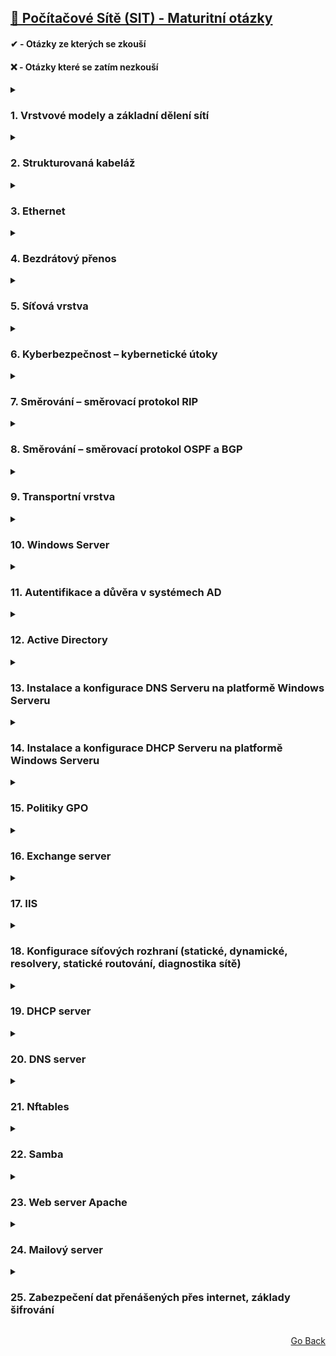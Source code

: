 ## <a href="./..">🔌 Počítačové Sítě (SIT) - Maturitní otázky</a>

<h4>✔ - Otázky ze kterých se zkouší</h4>
<h4>❌ - Otázky které se zatím nezkouší</h4>

<details>
  <summary><h3>1. Vrstvové modely a základní dělení sítí</h3></summary>

- **vrstvové modely**
  - proč používáme vrstvové modely
  - modely ISO/OSI a TCP/IP
  - popište jednotlivé vrstvy výše uvedených modelů a porovnejte je
- **dělení sítí**
  - podle rozlehlosti
  - podle provozovatele
  - podle topologie
  - podle postavení uzlů
  
</details>
<details>
  <summary><h3>2. Strukturovaná kabeláž</h3></summary>

- **vysvětlete pojem strukturovaná kabeláž, její složení**
- **zásady pro plánování strukt. kabeláže**
- **dělení metalických spojů a jejich značení, kategorie, použití, náhradní schéma**
- **spojování metalických kabelů, krimpování – praktický příklad**
- **optická vlákna, Snellův zákon, složení optického vlákna, používané materiály**
- **dělení optických vláken a jejich značení**
- **spojování optických vláken**
  
</details>
<details>
  <summary><h3>3. Ethernet</h3></summary>
  
- **uveďte, jaké vrstvy pokrývá Ethernet v modelu ISO/OSI a v modelu TCP/IP**
- **detailně popište ethernetový rámec**
- **detailně vysvětlete přístupovou metodu CSMA/CD**
- **jaké jsou standardy Ethernetu**
- **uveďte rychlosti Ethernetu od historických až po nejnovější**
- **co to je fyzická adresa**
- **co to je ARP**
- **porovnejte hub a switch, u switche popište základní operace**
  
</details>
<details>
  <summary><h3>4. Bezdrátový přenos</h3></summary>
  
- **základy bezdrátové komunikace**
- **vysvětlete pojmy wifi, bluetooth**
- **vlnová délka, pásma, kanály, dělení kmitočtu**
- **uveďte a popište rozdělení bezdrátových sítí**
- **základní vlastnosti, popis a použití wi-fi**
- **Fresnelova zóna**
- **CSMA/CA, RTS/CTS**
- **bezpečnost bezdrátového přenosu**
- **v praktické části nastavte a zabezpečte wi-fi router**
  
</details>
<details>
  <summary><h3>5. Síťová vrstva</h3></summary>
  
- **vysvětlete funkci síťové vrstvy, vyjmenujte a popište služby síťové vrstvy**
- **detailně popište PDU používané v síťové vrstvě**
- **co je směrování, popište ho podrobně krok za krokem**
- **popište adresu IPv4 a IPv6**
- **pomocí zadané IP adresy a masky spočítejte parametry daného subnetu**
- **popište zařízení pracující na síťové vrstvě**
  
</details>
<details>
  <summary><h3>6. Kyberbezpečnost – kybernetické útoky</h3></summary>
  
- **rozdělte kybernetické útoky do jednotlivých kategorií a popište je**
  - útoky na síťovou infrastrukturu a serverové služby
  - útoky na bezdrátové sítě wifi
  - útoky na emailovou komunikaci
  - útoky na autentizační údaje
  - útoky na databázové systémy
  
</details>
<details>
  <summary><h3>7. Směrování – směrovací protokol RIP</h3></summary>
  
- **zařazení protokolu RIP dle velikosti sítě, principu činnosti**
- **verze RIP protokolu a rozdíly mezi nimi**
- **podrobný popis principu aktualizace směrovacích tabulek (zprávy)**
- **časové intervaly, nekonečná vzdálenost**
- **změny v topologii – split horizon, triggered update, reverse cache poison**
  
</details>
<details>
  <summary><h3>8. Směrování – směrovací protokol OSPF a BGP</h3></summary>
  
- **Zařazení protokolu OSPF dle velikosti sítě, princip činnosti**
- **Popis algoritmu použitého v protokolu OSPF**
- **Typy OSPF oblastí (Area)**
- **Typy routerů v OSPF**
- **Kde se používá protokol BGP**
- **Vlastnosti protokolu BGP**
  
</details>
<details>
  <summary><h3>9. Transportní vrstva</h3></summary>
  
- **vysvětlete význam transportní vrstvy, vyjmenujte a popište služby transportní vrstvy**
- **adresace v transportní vrstvě, uveďte příklad**
- **detailně popište PDU používané v transportní vrstvě, popište datagram a segment**
- **popište službu TCP a UDP, u TCP podrobně popište proces navázání a ukončení spojení**
  
</details>
<details>
  <summary><h3>10. Windows Server</h3></summary>
  
- **struktura Windows Serveru**
  - Popište strukturu serveru. Vysvětlete funkci HAL, jádra, služeb, GUI.o Co je třeba uvážit před počátkem instalace?
  - Jaký je rozdíl mezi jednotlivými edicemi serveru (essentials, standard, datacenter...)?
  - Jaké jsou možnosti ovládání Windows Serveru?
- **role, funkce, služby; jejich instalace a konfigurace**
  - Vysvětlete, co jsou u WS role a funkce, jaký je jejich vztah ke službám?
  - Jako příklad nainstalujte roli DHCP server. Vysvětlete všechna dílčí nastavení.
  
</details>
<details>
  <summary><h3>11. Autentifikace a důvěra v systémech AD</h3></summary>
  
- **Jaký je rozdíl mezi autentifikací a autorizací?**
- **Jak autentifikace probíhá v systémech Windows bez domény?**
- **Jak autentifikace probíhá v systémech Windows s AD doménou?**
- **Popište službu SSO v doméně AD a to, jak ovlivňuje přihlašování do dalších serverů Microsoft
(Exchange, SQL atd.)**
- **Popište účel a princip činnosti protokolu Kerberos v sítích s AD doménou.**
- **Co je Windows Vault?**
  
</details>
<details>
  <summary><h3>12. Active Directory</h3></summary>
  
- **struktura Active Directory**
  - Co je Active Directory a k čemu slouží?
  - Jaké typy objektů v AD existují, vysvětlete funkci jednotlivých organizačních jednotek,
vytvořených po instalaci AD
  - Operation master roles
- **základní operace, tvorba objektů, nastavování vlastností**
  - Vytvořte uživatelský účet se zadanými vlastnostmi
  - Vytvořte zabezpečovací skupinu
  - Nastavte zadanou složku jako sdílenou, definujte vlastnosti sdílení a zabezpečení, vysvětlete
význam jednotlivých nastavení
  - Co jsou zděděná oprávnění? Jak je v případě potřeby odstranit?
- **uživatelské účty a skupiny**
  - Místní a cestovní profil uživatele
  - Definice síťové domovské složky
  - Přiřazení skriptu uživateli
  - Zařazení do skupin, změna zařazení, výchozí skupina
  
</details>
<details>
  <summary><h3>13. Instalace a konfigurace DNS Serveru na platformě Windows Serveru</h3></summary>
  
- **kořenové servery**
  - Jak se instaluje a konfiguruje DNS server?
  - K čemu slouží DNS server?
  - S jakými protokoly DNS server pracuje?
  - Propojení DNS serverů, nadřazené DNS servery- zóna a typ DNS záznamu
  - Zóna dopředného vyhledávání - co je, co obsahuje?
  - Zóna zpětného vyhledávání - co je, co obsahuje?
  - Typy záznamů v DNS serveru
- **autoritativní servery, rekurzivní vyhledávání, cachovací DNS Server**
  - Vysvětlete pojmy
- **nakonfigurujte DNS server pod OS Windows 2016 Server**
  
</details>
<details>
  <summary><h3>14. Instalace a konfigurace DHCP Serveru na platformě Windows Serveru</h3></summary>
  
- **konfigurace oboru adres**
  - Co je DHCP server, k čemu slouží?
  - Jak se instaluje a konfiguruje? Proveďte!
  - Co je obor adres? Definujte!
  - Jak probíhá přidělení IP adresy, popište průběh komunikace
- **výjimky, rezervace, nastavení doby zapůjčení**
  - K čemu a kdy se používají výjimky?
  - K čemu a kdy se provádějí rezervace?
  - Co je doba zapůjčení?
- **množina oborů**
  - K čemu slouží
  - Vytvořte obor adres pro každou vnitřní síťovou kartu serveru. Jak zajistíte připojení pracovní
stanice na zadanou kartu a do předepsaného oboru adres?
  
</details>
<details>
  <summary><h3>15. Politiky GPO</h3></summary>
  
- **vysvětlení pojmu, místo uložení**
  - Co jsou to GPO? Kam se ukládají?
  - Co je Default Domain Policy a Default Domain Controller Policy?
  - Pomocí jakých nástrojů spravujeme GPO?
- **vazby, pořadí provádění GPO**
  - Na jaké objekty se mohou GPO vázat?
  - V jakém pořadí se GPO vyhodnocují?
- **nastavování pravidel pro uživatele a počítač**
  - Co představují pravidla pro uživatele a pro počítač? Kdy která aplikujeme?
  - Vytvořte pro danou organizační jednotku GPO, která dané skupině uživatelů zajistí
předepsané nastavení. Ověřte přihlášením uživatele!
  
</details>
<details>
  <summary><h3>16. Exchange server</h3></summary>
  
- **popište funkce, instalaci a konfiguraci Exchange Serveru 2013**
- **konfigurace poštovních schránek***
  - vytvoření poštovní schránky
  - konfigurace databáze
  - konfigurace limitůo konfigurace konektorů
- **protokoly elektronické pošty - IMAP4, POP3, SMTP**
- **Outlook Web Access**
- **nastavení DNS**
  
</details>

<details> 
	<summary><h3> 17. IIS</h3></summary>
	
- webové služby Microsoft Serveru
- nastavení přístupu k webovým stránkám
  - propojení na AD pro ověření
- konfigurace pro statické webové stránky
- konfigurace pro aktivní webové stránky
- protokoly pro webové služby – http, https
- nastavení SSL/TLS

</details> 

<details> 
	<summary><h3> 18. Konfigurace síťových rozhraní (statické, dynamické, resolvery, statické routování,
diagnostika sítě)</h3></summary>

- Konfigurační soubory síťových rozhraní, jmenné služby, nástroje pro diagnostiku síťového
připojení, nástroje pro routování, rozdělení routovacích protokolů
- Nakonfigurujte 3 virtuální PC s dist. Debian, z nichž jedno PC bude sloužit jako router mezi
dvěma ostatními, kde bude mít každý ze zbývajících PC IP adresy z jiného rozsahu.

</details> 

<details> 
	<summary><h3> 19. DHCP server </h3></summary>
	
- Popište komunikaci klient vs. DHCP server, DHCP relay, včetně konfiguračních souborů.
- Nakonfigurujte 2 virtuální PC s dist. Debian, 1. PC jako DHCP server, druhé PC jako klient, oba na
virtuální vnitřní síti.
- Klient bude schopen získat konfigurační údaje z DHCP serveru
- Popište změny v konfiguračních souborech.

</details> 

<details>
	<summary><h3> 20. DNS server</h3></summary>
	
- Topologie systému DNS a jeho částí (typy serverů), struktura zón, zónových souborů a DNS
záznamů.
- Nainstalujte na jedno virtuální PC s dist. Debian DNS server BIND
- Nakonfigurujte zónové soubory pro místní doménu s příponou ".local"
- Zprovozněte druhé PC, které bude jako klient využívat služby tohoto DNS serveru.

</details> 

<details> 
	<summary><h3>21. Nftables</h3></summary>
	
- Základy firewallů (typy filtrů), NAT, PAT, struktura nftables, význam tabulek, řetězců, hooků,
syntaxe pravidel nftables
- Nakonfigurujte na virtuálním PC s distribucí Debian jednoduchý firewall, který bude sloužit
pouze pro toto PC- Nakonfigurujte komunikaci na protokolech icmp, tcp, udp.

</details> 

<details> 
	<summary><h3> 22. Samba</h3></summary>

- Základy protokolů SMB/CIFS (SMB, NetBIOS), role samby, funkce daemonů, struktura
nainstalované samby (konfigurační soubory, nástroje), základní části hlavního konfiguračního
souboru.
- Nainstalujte na virtuální PC s dist. Debian balík samba
- Proveďte nasdílení veřejné složky a domovských složek uživatelů pro pracovní skupinu pod Win
- Na druhém virtuálním PC s OS Win 10 otestujte funkci samby.

</details> 

<details> 
	<summary><h3> 23. Web server Apache</h3></summary>

- Základy webu, protokoly http, https, php, struktura balíku Apache a konfiguračních souborů.
- Nainstalujte na virtuálním PC balík Apache2, php
- Zprovozněte web s podporou TLS a vytvořte jednoduchou stránku typu "Ahoj světe!" s použitím
html a php.
- Na druhém virtuálním PC s OS Win 10 předveďte funkčnost stránky a popište změny provedené
v konfiguračních souborech.

</details> 

<details> 
	<summary><h3> 24. Mailový server</h3></summary>

- Základní pojmy (MTA, MDA, MUA)
- Protokoly (SMTP, POP3, IMAP)
- Konfigurační soubory Exim4, Dovecot, Squirrelmail (nebo Roundcube) a Spamassassin
- Nakonfigurujte mailový server na virtuálním PC s dist. Debian
- Nastavte poštovní server s využitím zmíněných MTA, MDA a antispamovou kontrolou.

</details> 

<details> 
	<summary><h3> 25. Zabezpečení dat přenášených přes internet, základy šifrování</h3></summary>

- Základy šifrování – symetrická vs. asymetrická šifra, hash
- Princip elektronického podpisu, rozšíření S/MIME u elektronické pošty
- Handshake protokolů SSL a TLS

</details> 

<p align="right">
  <a href="./..">Go Back</a>
</p>

